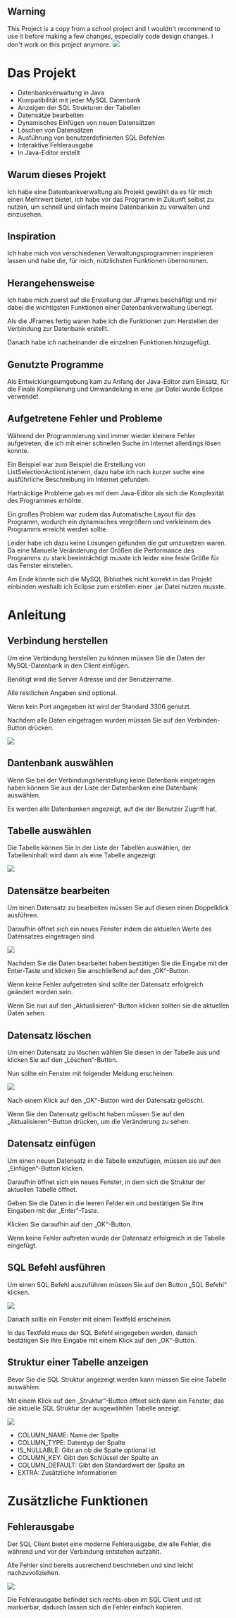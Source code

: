 
**Warning**
-
This Project is a copy from a school project and I wouldn't recommend to use it before making a few changes, especially code design changes. I don't work on this project anymore. 
![](images/logo.png)
# Das Projekt
*   Datenbankverwaltung in Java
*   Kompatibilität mit jeder MySQL Datenbank
*   Anzeigen der SQL Strukturen der Tabellen
*   Datensätze bearbeiten
*   Dynamisches Einfügen von neuen Datensätzen
*   Löschen von Datensätzen
*   Ausführung von benutzerdefinierten SQL Befehlen
*   Interaktive Fehlerausgabe
*   In Java-Editor erstellt

## Warum dieses Projekt
Ich habe eine Datenbankverwaltung als Projekt gewählt da es für mich einen Mehrwert bietet, ich habe vor das Programm in Zukunft selbst zu nutzen, um schnell und einfach meine Datenbanken zu verwalten und einzusehen.

## Inspiration
Ich habe mich von verschiedenen Verwaltungsprogrammen inspirieren lassen und habe die, für mich, nützlichsten Funktionen übernommen.

## Herangehensweise
Ich habe mich zuerst auf die Erstellung der JFrames beschäftigt und mir dabei die wichtigsten Funktionen einer Datenbankverwaltung überlegt.

Als die JFrames fertig waren habe ich die Funktionen zum Herstellen der Verbindung zur Datenbank erstellt.

Danach habe ich nacheinander die einzelnen Funktionen hinzugefügt.

## Genutzte Programme
Als Entwicklungsumgebung kam zu Anfang der Java-Editor zum Einsatz, für die Finale Kompilierung und Umwandelung in eine .jar Datei wurde Eclipse verwendet.

## Aufgetretene Fehler und Probleme
Während der Programmierung sind immer wieder kleinere Fehler aufgetreten, die ich mit einer schnellen Suche im Internet allerdings lösen konnte.

Ein Beispiel war zum Beispiel die Erstellung von ListSelectionActionListenern, dazu habe ich nach kurzer suche eine ausführliche Beschreibung im Internet gefunden.

Hartnäckige Probleme gab es mit dem Java-Editor als sich die Komplexität des Programmes erhöhte.

Ein großes Problem war zudem das Automatische Layout für das Programm, wodurch ein dynamisches vergrößern und verkleinern des Programms erreicht werden sollte.

Leider habe ich dazu keine Lösungen gefunden die gut umzusetzen waren. Da eine Manuelle Veränderung der Größen die Performance des Programms zu stark beeinträchtigt musste ich leider eine feste Größe für das Fenster einstellen.

Am Ende könnte sich die MySQL Bibliothek nicht korrekt in das Projekt einbinden weshalb ich Eclipse zum erstellen einer .jar Datei nutzen musste.

# Anleitung

## Verbindung herstellen
Um eine Verbindung herstellen zu können müssen Sie die Daten der MySQL-Datenbank in den Client einfügen.

Benötigt wird die Server Adresse und der Benutzername.

Alle restlichen Angaben sind optional.

Wenn kein Port angegeben ist wird der Standard 3306 genutzt.

Nachdem alle Daten eingetragen wurden müssen Sie auf den Verbinden-Button drücken.

![](images/1.png)

## Dantenbank auswählen
Wenn Sie bei der Verbindungsherstellung keine Datenbank eingetragen haben können Sie aus der Liste der Datenbanken eine Datenbank auswählen.

Es werden alle Datenbanken angezeigt, auf die der Benutzer Zugriff hat.

## Tabelle auswählen
Die Tabelle können Sie in der Liste der Tabellen auswählen, der Tabelleninhalt wird dann als eine Tabelle angezeigt.

![](images/2.png)

## Datensätze bearbeiten
Um einen Datensatz zu bearbeiten müssen Sie auf diesen einen Doppelklick ausführen.

Daraufhin öffnet sich ein neues Fenster indem die aktuellen Werte des Datensatzes eingetragen sind.

![](images/3.png)

Nachdem Sie die Daten bearbeitet haben bestätigen Sie die Eingabe mit der Enter-Taste und klicken Sie anschließend auf den „OK“-Button.

Wenn keine Fehler aufgetreten sind sollte der Datensatz erfolgreich geändert worden sein.

Wenn Sie nun auf den „Aktualisieren“-Button klicken sollten sie die aktuellen Daten sehen.

## Datensatz löschen
Um einen Datensatz zu löschen wählen Sie diesen in der Tabelle aus und klicken Sie auf den „Löschen“-Button.

Nun sollte ein Fenster mit folgender Meldung erscheinen:

![](images/4.png)

Nach einem Klick auf den „OK“-Button wird der Datensatz gelöscht.

Wenn Sie den Datensatz gelöscht haben müssen Sie auf den „Aktualisieren“-Button drücken, um die Veränderung zu sehen.

## Datensatz einfügen
Um einen neuen Datensatz in die Tabelle einzufügen, müssen sie auf den „Einfügen“-Button klicken.

Daraufhin öffnet sich ein neues Fenster, in dem sich die Struktur der aktuellen Tabelle öffnet.

Geben Sie die Daten in die leeren Felder ein und bestätigen Sie Ihre Eingaben mit der „Enter“-Taste.

Klicken Sie daraufhin auf den „OK“-Button.

Wenn keine Fehler auftreten wurde der Datensatz erfolgreich in die Tabelle eingefügt.

## SQL Befehl ausführen
Um einen SQL Befehl auszuführen müssen Sie auf den Button „SQL Befehl“ klicken.

![](images/5.png)

Danach sollte ein Fenster mit einem Textfeld erscheinen.

In das Textfeld muss der SQL Befehl eingegeben werden, danach bestätigen Sie Ihre Eingabe mit einem Klick auf den „OK“-Button.

## Struktur einer Tabelle anzeigen
Bevor Sie die SQL Struktur angezeigt werden kann müssen Sie eine Tabelle auswählen.

Mit einem Klick auf den „Struktur“-Button öffnet sich dann ein Fenster, das die aktuelle SQL Struktur der ausgewählten Tabelle anzeigt.

![](images/6.png)

*   COLUMN_NAME: Name der Spalte
*   COLUMN_TYPE: Datentyp der Spalte
*   IS_NULLABLE: Gibt an ob die Spalte optional ist
*   COLUMN_KEY: Gibt den Schlüssel der Spalte an
*   COLUMN_DEFAULT: Gibt den Standardwert der Spalte an
*   EXTRA: Zusätzliche Informationen

# Zusätzliche Funktionen
## Fehlerausgabe
Der SQL Client bietet eine moderne Fehlerausgabe, die alle Fehler, die während und vor der Verbindung entstehen aufzählt.

Alle Fehler sind bereits ausreichend beschrieben und sind leicht nachzuvollziehen.

![](images/7.png)

Die Fehlerausgabe befindet sich rechts-oben im SQL Client und ist markierbar, dadurch lassen sich die Fehler einfach kopieren.

